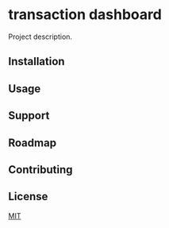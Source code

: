 # transaction dashboard

Project description. 

## Installation

## Usage

## Support

## Roadmap

## Contributing

## License
[MIT](https://choosealicense.com/licenses/mit/)